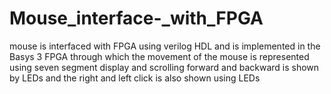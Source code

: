 # Mouse_interface-_with_FPGA
mouse is interfaced with FPGA using verilog HDL and is implemented in the Basys 3 FPGA through which the movement of the mouse is represented using seven segment display and scrolling forward and backward is shown by LEDs and the right and left click is also shown using LEDs
